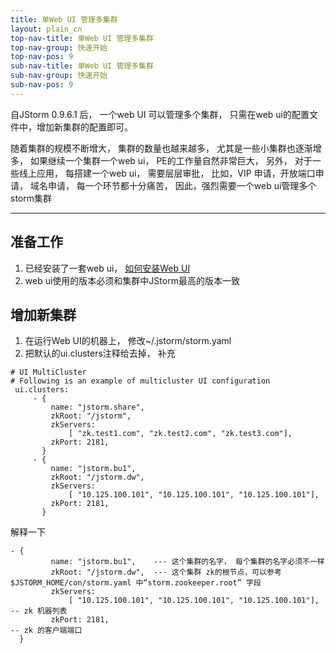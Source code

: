 ```yaml
---
title: 单Web UI 管理多集群
layout: plain_cn
top-nav-title: 单Web UI 管理多集群
top-nav-group: 快速开始
top-nav-pos: 9
sub-nav-title: 单Web UI 管理多集群
sub-nav-group: 快速开始
sub-nav-pos: 9
---
```

自JStorm 0.9.6.1 后， 一个web UI 可以管理多个集群， 只需在web ui的配置文件中，增加新集群的配置即可。


随着集群的规模不断增大， 集群的数量也越来越多， 尤其是一些小集群也逐渐增多， 如果继续一个集群一个web ui， PE的工作量自然非常巨大， 另外， 对于一些线上应用， 每搭建一个web ui， 需要层层审批， 比如，VIP 申请，开放端口申请， 域名申请， 每一个环节都十分痛苦， 因此，强烈需要一个web ui管理多个storm集群

----------

## 准备工作 

1. 已经安装了一套web ui， [如何安装Web UI](https://github.com/alibaba/jstorm/wiki/%E5%A6%82%E4%BD%95%E5%AE%89%E8%A3%85#%E5%AE%89%E8%A3%85jstorm-web-ui) 
2. web ui使用的版本必须和集群中JStorm最高的版本一致

## 增加新集群

1. 在运行Web UI的机器上， 修改~/.jstorm/storm.yaml
2. 把默认的ui.clusters注释给去掉， 补充

```
# UI MultiCluster
# Following is an example of multicluster UI configuration
 ui.clusters:
     - {
         name: "jstorm.share",
         zkRoot: "/jstorm",
         zkServers:
             [ "zk.test1.com", "zk.test2.com", "zk.test3.com"],
         zkPort: 2181,
       }
     - {
         name: "jstorm.bu1",
         zkRoot: "/jstorm.dw",
         zkServers:
             [ "10.125.100.101", "10.125.100.101", "10.125.100.101"],
         zkPort: 2181,
       }
```

解释一下

```
- {
         name: "jstorm.bu1",    --- 这个集群的名字， 每个集群的名字必须不一样
         zkRoot: "/jstorm.dw",  --- 这个集群 zk的根节点，可以参考$JSTORM_HOME/con/storm.yaml 中“storm.zookeeper.root” 字段
         zkServers:
             [ "10.125.100.101", "10.125.100.101", "10.125.100.101"],   -- zk 机器列表
         zkPort: 2181,                                                  -- zk 的客户端端口
  }
```
